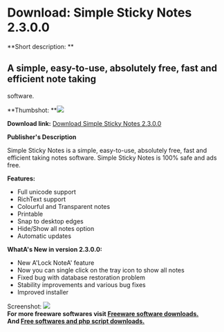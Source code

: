 # Download: Simple Sticky Notes 2.3.0.0

**Short description: **

## A simple, easy-to-use, absolutely free, fast and efficient note taking
software.

  
**Thumbshot: **![](http://www.freewarefiles.com/screenshot/simpstickynotes_md.jpg)   
  
**Download link:** [Download Simple Sticky Notes 2.3.0.0](http://freesoftwares.boysofts.com/Simple-Sticky-Notes_program_51701.html)  
  

**Publisher's Description**  
  

Simple Sticky Notes is a simple, easy-to-use, absolutely free, fast and
efficient taking notes software. Simple Sticky Notes is 100% safe and ads
free.

**Features:**

  * Full unicode support 
  * RichText support 
  * Colourful and Transparent notes 
  * Printable 
  * Snap to desktop edges 
  * Hide/Show all notes option 
  * Automatic updates 

**WhatA's New in version 2.3.0.0:**

  * New A'Lock NoteA' feature 
  * Now you can single click on the tray icon to show all notes 
  * Fixed bug with database restoration problem 
  * Stability improvements and various bug fixes 
  * Improved installer 

  
  
Screenshot: ![](http://www.freewarefiles.com/screenshot/simpstickynotes.jpg)  
**For more freeware softwares visit [Freeware software downloads.](http://freesoftwares.boysofts.com/)**   
**And [Free softwares and php script downloads.](http://www.boysofts.com/)**

